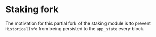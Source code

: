 # Staking fork

The motivation for this partial fork of the staking module is to prevent `HistoricalInfo` from being persisted to the `app_state` every block.